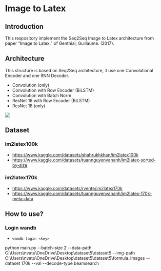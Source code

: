 # Image to Latex

## Introduction

This respository implement the Seq2Seq Image to Latex architecture from paper “Image to Latex.” of Genthial, Guillaume. (2017).

## Architecture

This structure is based on Seq2Seq architecture, it use one Convolutional Encoder and one RNN Decoder.

- Convolution (only)
- Convolution with Row Encoder (BiLSTM)
- Convolution with Batch Norm
- ResNet 18 with Row Encoder (BiLSTM)
- ResNet 18 (only)


<div>
    <image src="https://deforani.sirv.com/Images/Github/Image2Latex/image2latex.png" />
</div>

## Dataset
### im2latex100k
- https://www.kaggle.com/datasets/shahrukhkhan/im2latex100k
- https://www.kaggle.com/datasets/tuannguyenvananh/im2latex-sorted-by-size
### im2latex170k
- https://www.kaggle.com/datasets/rvente/im2latex170k
- https://www.kaggle.com/datasets/tuannguyenvananh/im2latex-170k-meta-data

## How to use?

### Login wandb
- `wandb login <key>`

python main.py --batch-size 2 --data-path C:\Users\nvatu\OneDrive\Desktop\dataset5\dataset5 --img-path C:\Users\nvatu\OneDrive\Desktop\dataset5\dataset5\formula_images --dataset 170k --val --decode-type beamsearch